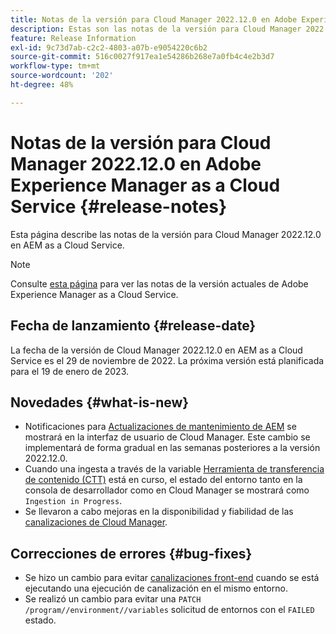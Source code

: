 ```yaml
---
title: Notas de la versión para Cloud Manager 2022.12.0 en Adobe Experience Manager as a Cloud Service
description: Estas son las notas de la versión para Cloud Manager 2022.12.0 en AEM as a Cloud Service.
feature: Release Information
exl-id: 9c73d7ab-c2c2-4803-a07b-e9054220c6b2
source-git-commit: 516c0027f917ea1e54286b268e7a0fb4c4e2b3d7
workflow-type: tm+mt
source-wordcount: '202'
ht-degree: 48%

---
```



# Notas de la versión para Cloud Manager 2022.12.0 en Adobe Experience Manager as a Cloud Service {#release-notes}

Esta página describe las notas de la versión para Cloud Manager 2022.12.0 en AEM as a Cloud Service.

>[!NOTE]
>
>Consulte [esta página](/help/release-notes/release-notes-cloud/release-notes-current.md) para ver las notas de la versión actuales de Adobe Experience Manager as a Cloud Service.

## Fecha de lanzamiento {#release-date}

La fecha de la versión de Cloud Manager 2022.12.0 en AEM as a Cloud Service es el 29 de noviembre de 2022. La próxima versión está planificada para el 19 de enero de 2023.

## Novedades {#what-is-new}

* Notificaciones para [Actualizaciones de mantenimiento de AEM](/help/overview/what-is-new-and-different.md#aem-updates) se mostrará en la interfaz de usuario de Cloud Manager. Este cambio se implementará de forma gradual en las semanas posteriores a la versión 2022.12.0.
* Cuando una ingesta a través de la variable [Herramienta de transferencia de contenido (CTT)](/help/journey-migration/content-transfer-tool/using-content-transfer-tool/overview-content-transfer-tool.md) está en curso, el estado del entorno tanto en la consola de desarrollador como en Cloud Manager se mostrará como `Ingestion in Progress`.
* Se llevaron a cabo mejoras en la disponibilidad y fiabilidad de las [canalizaciones de Cloud Manager](/help/implementing/cloud-manager/configuring-pipelines/introduction-ci-cd-pipelines.md).

## Correcciones de errores {#bug-fixes}

* Se hizo un cambio para evitar [canalizaciones front-end](/help/implementing/cloud-manager/configuring-pipelines/introduction-ci-cd-pipelines.md#front-end) cuando se está ejecutando una ejecución de canalización en el mismo entorno.
* Se realizó un cambio para evitar una `PATCH /program//environment//variables` solicitud de entornos con el `FAILED` estado.
